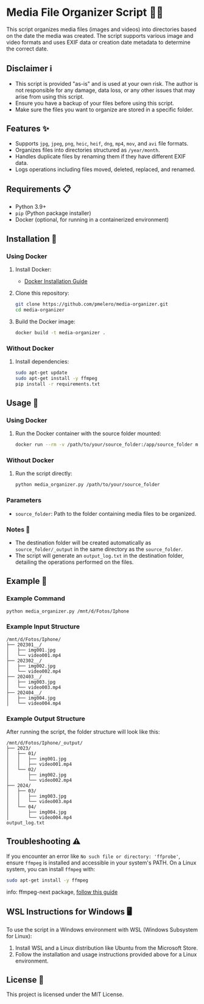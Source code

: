 
# Media File Organizer Script 📁📅

This script organizes media files (images and videos) into directories based on the date the media was created. The script supports various image and video formats and uses EXIF data or creation date metadata to determine the correct date.

## Disclaimer ℹ️

- This script is provided "as-is" and is used at your own risk. The author is not responsible for any damage, data loss, or any other issues that may arise from using this script.
- Ensure you have a backup of your files before using this script.
- Make sure the files you want to organize are stored in a specific folder.

## Features ✨

- Supports `jpg`, `jpeg`, `png`, `heic`, `heif`, `dng`, `mp4`, `mov`, and `avi` file formats.
- Organizes files into directories structured as `/year/month`.
- Handles duplicate files by renaming them if they have different EXIF data.
- Logs operations including files moved, deleted, replaced, and renamed.

## Requirements 📋

- Python 3.9+
- `pip` (Python package installer)
- Docker (optional, for running in a containerized environment)

## Installation 🚀

### Using Docker

1. Install Docker:
   - [Docker Installation Guide](https://docs.docker.com/get-docker/)

2. Clone this repository:

   ```sh
   git clone https://github.com/pmelero/media-organizer.git
   cd media-organizer
   ```

3. Build the Docker image:

   ```sh
   docker build -t media-organizer .
   ```

### Without Docker

1. Install dependencies:

   ```sh
   sudo apt-get update
   sudo apt-get install -y ffmpeg
   pip install -r requirements.txt
   ```

## Usage 🚀

### Using Docker

1. Run the Docker container with the source folder mounted:

   ```sh
   docker run --rm -v /path/to/your/source_folder:/app/source_folder media-organizer /app/source_folder
   ```

### Without Docker

1. Run the script directly:

   ```sh
   python media_organizer.py /path/to/your/source_folder
   ```

### Parameters

- `source_folder`: Path to the folder containing media files to be organized.

### Notes 📝

- The destination folder will be created automatically as `source_folder/_output` in the same directory as the `source_folder`.
- The script will generate an `output_log.txt` in the destination folder, detailing the operations performed on the files.

## Example 🌟

### Example Command

```sh
python media_organizer.py /mnt/d/Fotos/Iphone
```
### Example Input Structure

```
/mnt/d/Fotos/Iphone/
├── 202301__/
│   ├── img001.jpg
│   └── video001.mp4
├── 202302__/
│   ├── img002.jpg
│   └── video002.mp4
├── 202403__/
│   ├── img003.jpg
│   └── video003.mp4
├── 202404__/
│   ├── img004.jpg
│   └── video004.mp4
```

### Example Output Structure

After running the script, the folder structure will look like this:

```
/mnt/d/Fotos/Iphone/_output/
├── 2023/
│   ├── 01/
│   │   ├── img001.jpg
│   │   ├── video001.mp4
│   └── 02/
│       ├── img002.jpg
│       └── video002.mp4
├── 2024/
│   ├── 03/
│   │   ├── img003.jpg
│   │   └── video003.mp4
│   └── 04/
│       ├── img004.jpg
│       └── video004.mp4
output_log.txt
```

## Troubleshooting ⚠️

If you encounter an error like `No such file or directory: 'ffprobe'`, ensure `ffmpeg` is installed and accessible in your system's PATH. On a Linux system, you can install `ffmpeg` with:

```sh
sudo apt-get install -y ffmpeg
```

info: ffmpeg-next package, [follow this guide](https://github.com/zmwangx/rust-ffmpeg/wiki/Notes-on-building)

## WSL Instructions for Windows 🖥️

To use the script in a Windows environment with WSL (Windows Subsystem for Linux):

1. Install WSL and a Linux distribution like Ubuntu from the Microsoft Store.
2. Follow the installation and usage instructions provided above for a Linux environment.

## License 📜

This project is licensed under the MIT License.
